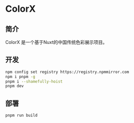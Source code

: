 # ColorX

## 简介

ColorX 是一个基于Nuxt的中国传统色彩展示项目。

## 开发

```bash
npm config set registry https://registry.npmmirror.com
npm i pnpm -g
pnpm i --shamefully-hoist
pnpm dev
```

## 部署

```bash
pnpm run build
```

